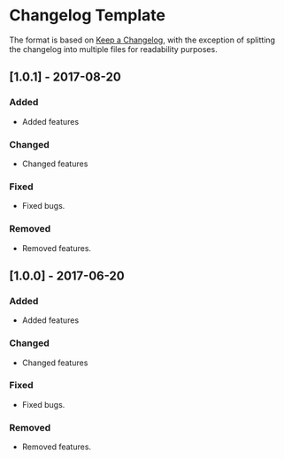 # Changelog Template

The format is based on [Keep a Changelog](https://keepachangelog.com/en/1.0.0/),
with the exception of splitting the changelog into multiple files for readability purposes.

## [1.0.1] - 2017-08-20

### Added

- Added features

### Changed

- Changed features

### Fixed

- Fixed bugs.

### Removed

- Removed features.

## [1.0.0] - 2017-06-20

### Added

- Added features

### Changed

- Changed features

### Fixed

- Fixed bugs.

### Removed

- Removed features.
